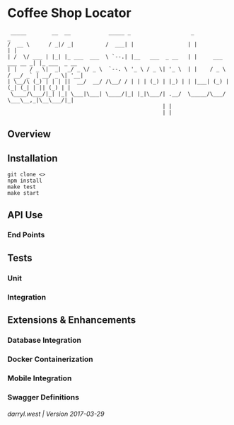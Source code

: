 # Coffee Shop Locator

```
 _____        __  __            _____ _                   _                     _
/  __ \      / _|/ _|          /  ___| |                 | |                   | |            
| /  \/ ___ | |_| |_ ___  ___  \ `--.| |__   ___  _ __   | |     ___   ___ __ _| |_ ___  _ __ 
| |    / _ \|  _|  _/ _ \/ _ \  `--. \ '_ \ / _ \| '_ \  | |    / _ \ / __/ _` | __/ _ \| '__|
| \__/\ (_) | | | ||  __/  __/ /\__/ / | | | (_) | |_) | | |___| (_) | (_| (_| | || (_) | |   
 \____/\___/|_| |_| \___|\___| \____/|_| |_|\___/| .__/  \_____/\___/ \___\__,_|\__\___/|_|   
                                                 | |                                          
                                                 | |                                          
```

## Overview

## Installation


```
git clone <>
npm install
make test
make start
```

## API Use

### End Points

## Tests

### Unit

### Integration

## Extensions & Enhancements

### Database Integration

### Docker Containerization

### Mobile Integration

### Swagger Definitions


###### darryl.west | Version 2017-03-29
